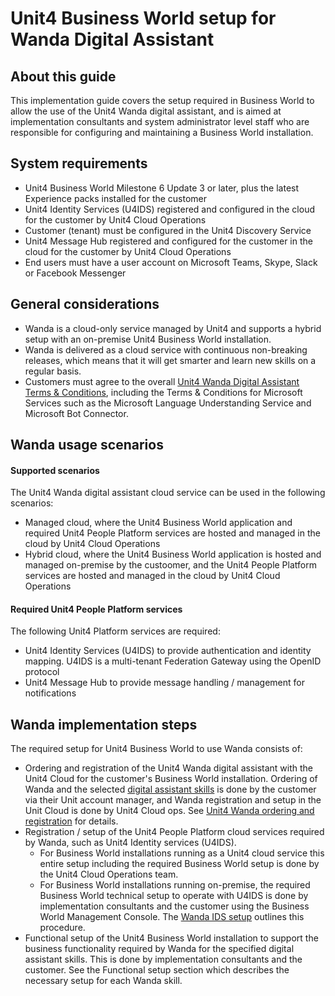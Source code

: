 
# Unit4 Business World setup for Wanda Digital Assistant

## About this guide
This implementation guide covers the setup required in Business World to allow the use of the Unit4 Wanda digital assistant, and is aimed at implementation consultants and system administrator level staff who are responsible for configuring and maintaining a Business World installation.

## System requirements

-	Unit4 Business World Milestone 6 Update 3 or later, plus the latest Experience packs installed for the customer
-	Unit4 Identity Services (U4IDS) registered and configured in the cloud for the customer by Unit4 Cloud Operations
-	Customer (tenant) must be configured in the Unit4 Discovery Service
-	Unit4 Message Hub registered and configured for the customer in the cloud for the customer by Unit4 Cloud Operations
-	End users must have a user account on Microsoft Teams, Skype, Slack or Facebook Messenger

## General considerations

- Wanda is a cloud-only service managed by Unit4 and supports a hybrid setup with an on-premise Unit4 Business World installation.
- Wanda is delivered as a cloud service with continuous non-breaking releases, which means that it will get smarter and learn new skills on a regular basis.
- Customers must agree to the overall [Unit4 Wanda Digital Assistant Terms & Conditions](https://get-wanda-help.u4pp.com/wandaprivacystatement/), including the Terms & Conditions for Microsoft Services such as the Microsoft Language Understanding Service and Microsoft Bot Connector.

## Wanda usage scenarios
#### Supported scenarios
The Unit4 Wanda digital assistant cloud service can be used in the following scenarios:

* Managed cloud, where the Unit4 Business World application and required Unit4 People Platform services are hosted and managed in the cloud by Unit4 Cloud Operations
* Hybrid cloud, where the Unit4 Business World application is hosted and managed on-premise by the custoomer, and the Unit4 People Platform services are hosted and managed in the cloud by Unit4 Cloud Operations


#### Required Unit4 People Platform services

The following Unit4 Platform services are required:

* Unit4 Identity Services (U4IDS) to provide authentication and identity mapping. U4IDS is a multi-tenant Federation Gateway using the OpenID protocol
* Unit4 Message Hub to provide message handling / management for notifications

## Wanda implementation steps

The required setup for Unit4 Business World to use Wanda consists of:

* Ordering and registration of the Unit4 Wanda digital assistant with the Unit4 Cloud for the customer's Business World installation. Ordering of Wanda and the selected [digital assistant skills](digitalassistants.md) is done by the customer via their Unit account manager, and Wanda registration and setup in the Unit Cloud is done by Unit4 Cloud ops. See [Unit4 Wanda ordering and registration](order-registration.md) for details.
* Registration / setup of the Unit4 People Platform cloud services required by Wanda, such as Unit4 Identity services (U4IDS).
    * For Business World installations running as a Unit4 cloud service this entire setup including the required Business World setup is done by the Unit4 Cloud Operations team.
    * For Business World installations running on-premise, the required Business World technical setup to operate with U4IDS is done by implementation consultants and the customer using the Business World Management Console. The [Wanda IDS setup](ubw-ids-configuration.md) outlines this procedure.
* Functional setup of the Unit4 Business World installation to support the business functionality required by Wanda for the specified digital assistant skills. This is done by implementation consultants and the customer. See the Functional setup section which describes the necessary setup for each Wanda skill.





